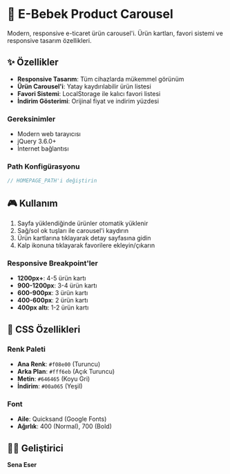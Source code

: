 # 🛒 E-Bebek Product Carousel

Modern, responsive e-ticaret ürün carousel'i. Ürün kartları, favori sistemi ve responsive tasarım özellikleri.

## ✨ Özellikler

- **Responsive Tasarım**: Tüm cihazlarda mükemmel görünüm
- **Ürün Carousel'i**: Yatay kaydırılabilir ürün listesi
- **Favori Sistemi**: LocalStorage ile kalıcı favori listesi
- **İndirim Gösterimi**: Orijinal fiyat ve indirim yüzdesi

### Gereksinimler
- Modern web tarayıcısı
- jQuery 3.6.0+
- İnternet bağlantısı

### Path Konfigürasyonu
   ```javascript
   // HOMEPAGE_PATH'i değiştirin
   ```

## 🎮 Kullanım
1. Sayfa yüklendiğinde ürünler otomatik yüklenir
2. Sağ/sol ok tuşları ile carousel'i kaydırın
3. Ürün kartlarına tıklayarak detay sayfasına gidin
4. Kalp ikonuna tıklayarak favorilere ekleyin/çıkarın

### Responsive Breakpoint'ler
- **1200px+**: 4-5 ürün kartı
- **900-1200px**: 3-4 ürün kartı
- **600-900px**: 3 ürün kartı
- **400-600px**: 2 ürün kartı
- **400px altı**: 1-2 ürün kartı

## 🎨 CSS Özellikleri

### Renk Paleti
- **Ana Renk**: `#f08e00` (Turuncu)
- **Arka Plan**: `#fff6eb` (Açık Turuncu)
- **Metin**: `#646465` (Koyu Gri)
- **İndirim**: `#00a065` (Yeşil)

### Font
- **Aile**: Quicksand (Google Fonts)
- **Ağırlık**: 400 (Normal), 700 (Bold)

## 👨‍💻 Geliştirici

**Sena Eser** 

